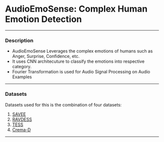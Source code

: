 
# AudioEmoSense: Complex Human Emotion Detection
---
### Description

- AudioEmoSense Leverages the complex emotions of humans such as Anger, Surprise, Confidence, etc.
- It uses CNN architecuture to classify the emotions into respective category.
- Fourier Transformation is used for Audio Signal Processing on Audio Examples

---

### Datasets

Datasets used for this is the combination of four datasets:
1. [SAVEE](http://kahlan.eps.surrey.ac.uk/savee/Database.html)
2. [RAVDESS](https://zenodo.org/record/1188976#.XYP8CSgzaUk)
3. [TESS](https://tspace.library.utoronto.ca/handle/1807/24487)
4. [Crema-D](https://github.com/CheyneyComputerScience/CREMA-D)

---
